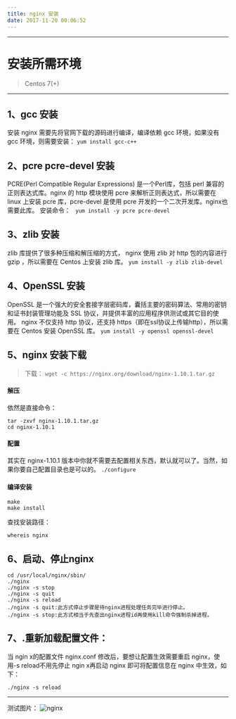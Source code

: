 ```yaml
---
title: nginx 安装  
date: 2017-11-20 00:06:52
---
```



---

# 安装所需环境
> Centos 7(+)

---

## 1、gcc 安装
安装 nginx 需要先将官网下载的源码进行编译，编译依赖 gcc 环境，如果没有 gcc 环境，则需要安装：
``` yum install gcc-c++  ``` 
## 2、pcre pcre-devel 安装
PCRE(Perl Compatible Regular Expressions) 是一个Perl库，包括 perl 兼容的正则表达式库。nginx 的 http 模块使用 pcre 来解析正则表达式，所以需要在 linux 上安装 pcre 库，pcre-devel 是使用 pcre 开发的一个二次开发库。nginx也需要此库。
安装命令： ```  yum install -y pcre pcre-devel ``` 
## 3、zlib 安装
zlib 库提供了很多种压缩和解压缩的方式， nginx 使用 zlib 对 http 包的内容进行 gzip ，所以需要在 Centos 上安装 zlib 库。
``` yum install -y zlib zlib-devel  ``` 
## 4、OpenSSL 安装
OpenSSL 是一个强大的安全套接字层密码库，囊括主要的密码算法、常用的密钥和证书封装管理功能及 SSL 协议，并提供丰富的应用程序供测试或其它目的使用。
nginx 不仅支持 http 协议，还支持 https（即在ssl协议上传输http），所以需要在 Centos 安装 OpenSSL 库。
``` yum install -y openssl openssl-devel ``` 
## 5、nginx 安装下载
> 下载： ``` wget -c https://nginx.org/download/nginx-1.10.1.tar.gz ```

#### 解压
依然是直接命令：
``` 
tar -zxvf nginx-1.10.1.tar.gz
cd nginx-1.10.1
```
#### 配置

其实在 nginx-1.10.1 版本中你就不需要去配置相关东西，默认就可以了。当然，如果你要自己配置目录也是可以的。
``` ./configure ```

#### 编译安装
```
make
make install
```
查找安装路径：
```
whereis nginx
```

## 6、启动、停止nginx
```
cd /usr/local/nginx/sbin/
./nginx 
./nginx -s stop
./nginx -s quit
./nginx -s reload
./nginx -s quit:此方式停止步骤是待nginx进程处理任务完毕进行停止。
./nginx -s stop:此方式相当于先查出nginx进程id再使用kill命令强制杀掉进程。
```
## 7、.重新加载配置文件：
当 ngin x的配置文件 nginx.conf 修改后，要想让配置生效需要重启 nginx，使用-s reload不用先停止 ngin x再启动 nginx 即可将配置信息在 nginx 中生效，如下：
```
./nginx -s reload
```

---

测试图片：
![nginx](/images/201711/20171120-nginx-install.png)
